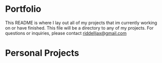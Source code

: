# Portfolio
This README is where I lay out all of my projects that im currently working on or have finished. This file will be a directory to any of my projects. For questions or inquiries, please contact riddelljax@gmail.com

# Personal Projects
